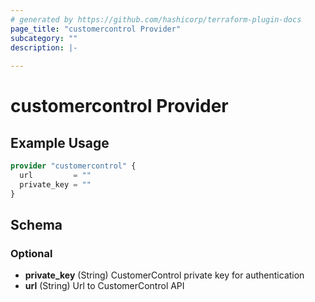 ```yaml
---
# generated by https://github.com/hashicorp/terraform-plugin-docs
page_title: "customercontrol Provider"
subcategory: ""
description: |-
  
---
```


# customercontrol Provider



## Example Usage

```terraform
provider "customercontrol" {
  url         = ""
  private_key = ""
}
```

<!-- schema generated by tfplugindocs -->
## Schema

### Optional

- **private_key** (String) CustomerControl private key for authentication
- **url** (String) Url to CustomerControl API
